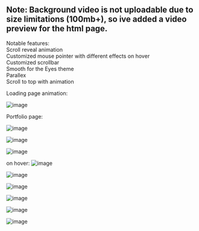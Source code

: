 <h2>Note: Background video is not uploadable due to size limitations (100mb+), so ive added a video preview for the html page.</h2>

Notable features: <br>
Scroll reveal animation <br>
Customized mouse pointer with different effects on hover<br>
Customized scrollbar<br>
Smooth for the Eyes theme<br>
Parallex <br>
Scroll to top with animation<br>




Loading page animation:

![image](https://github.com/MistLich/portfolioult/assets/66840145/a020217a-320d-4871-8a7b-f70442fff14f)

Portfolio page:

![image](https://github.com/MistLich/portfolioult/assets/66840145/947e16a1-f095-4e06-ba41-9ccb5f902765)

![image](https://github.com/MistLich/portfolioult/assets/66840145/db47f633-6414-4a85-969b-3bc1d451a5f4)

![image](https://github.com/MistLich/portfolioult/assets/66840145/4fdc69b2-be6a-47d2-a645-57faf326c588)

on hover:
![image](https://github.com/MistLich/portfolioult/assets/66840145/605a389f-591c-4c23-98fb-edaec40a8908)

![image](https://github.com/MistLich/portfolioult/assets/66840145/755af122-0a7c-4937-a72e-dd4c2faaefa3)

![image](https://github.com/MistLich/portfolioult/assets/66840145/a1d80835-b856-4f71-b974-12d015bd9ab0)

![image](https://github.com/MistLich/portfolioult/assets/66840145/8d6d29d0-aa8e-4444-936a-fa5a6e7ed69a)

![image](https://github.com/MistLich/portfolioult/assets/66840145/1af45276-14d0-472e-b549-753b8fd2e616)

![image](https://github.com/MistLich/portfolioult/assets/66840145/3d96ed2a-1eba-466a-8295-9c6542ae81e0)








